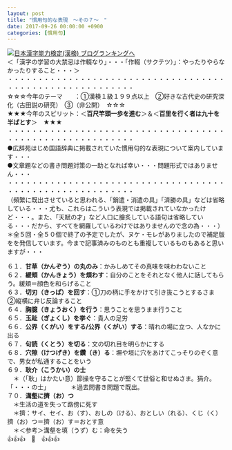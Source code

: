 ```yaml
---
layout: post
title: "慣用句的な表現　～その７～　"
date: 2017-09-26 00:00:00 +0900
categories: [慣用句]
---
```


[![](/syuusyuu9701/assets/images/慣用句的な表現-～その７～--br_c_3028_1.gif)](http://blog.with2.net/link.php?1659096:3028 "日本漢字能力検定(漢検) ブログランキングへ")[日本漢字能力検定(漢検) ブログランキングへ](http://blog.with2.net/link.php?1659096:3028)  
＜「漢字の学習の大禁忌は作輟なり」・・・「作輟（サクテツ）」：やったりやらなかったりすること・・・＞  
・・・・・・・・・・・・・・・・・・・・・・・・・・・・・・・・・・・・・・・・・・・・・・・・・・・・・・・・・  
☆☆☆今年のテーマ　　：①漢検１級１９９点以上　②好きな古代史の研究深化（古田説の研究）　③（非公開）　☆☆☆　　  
★★★今年のスピリット：＜**百尺竿頭一歩を進む**＞＆＜**百里を行く者は九十を半ばとす**＞　★★★  
・・・・・・・・・・・・・・・・・・・・・・・・・・・・・・・・・・・・・・・・・・・・・・・・・・・・・・・・・  
●広辞苑はじめ国語辞典に掲載されていた慣用句的な表現について案内しています・・・  
●文章題などの書き問題対策の一助となれば幸い・・・問題形式ではありません・・・  
・・・・・・・・・・・・・・・・・・・・・・・・・・・・・・・・・・・・・・・・・・・・・・・・・・・・・・・・・  
（頻繁に既出させていると思われる、「銷遣・消遣の具」「済勝の具」などは省略している・・・尤も、これらはこういう表現では掲載されていなかったけど・・・。また、「天賦の才」など人口に膾炙している語句は省略している・・・だから、すべてを網羅しているわけではありませんので念の為・・・）  
＊全５回・全５０個で終了の予定でしたが、ヌケ・モレがありましたので補足版をを発信しています。今まで記事済みのものとも重複しているものもあると思いますが・・・  
  
６１．**甘草（かんぞう）の丸のみ**：かみしめてその真味を味わわないこと  
６２．**緩頬（かんきょう）を煩わす**：自分のことをそれとなく他人に話してもらう。緩頬＝顔色を和らげること  
６３．**切刃（きっぱ）を回す**：①刀の柄に手をかけて引き抜こうとするさま　②縦横に弁じ反論すること  
６４．**胸臆（きょうおく）を行う**：思うことを思うまま行うこと  
６５．**玉趾（ぎょくし）を挙ぐ**：貴人の足労  
６６．**公界（くがい）をする/公界（くがい）する**：晴れの場に立つ、人なかに出る  
６７．**句読（くとう）を切る**：文の切れ目を明らかにする  
６８．**穴隙（けつげき）を鑽（き）る**：塀や垣に穴をあけてこっそりのぞく意で、男女が私通することをいう  
６９．**耿介（こうかい）の士**  
　＊（「耿」はかたい意）節操を守ることが堅くて世俗と和せぬさま。狷介。「・・・の士」　　　　＊過去問書き問題で既出。  
７０．**溝壑に擠（お）つ**  
　＊生活の道を失って路傍に死す　　  
　＊擠：サイ、セイ、お（す）、おしの（ける）、おとしい（れる）、くじ（く）　擠（お）つ＝擠（お）す＝おとす意　　  
　＊＜参考＞溝壑を填（うず）む：命を失う  
👍👍👍　🐔　👍👍👍  
  
  